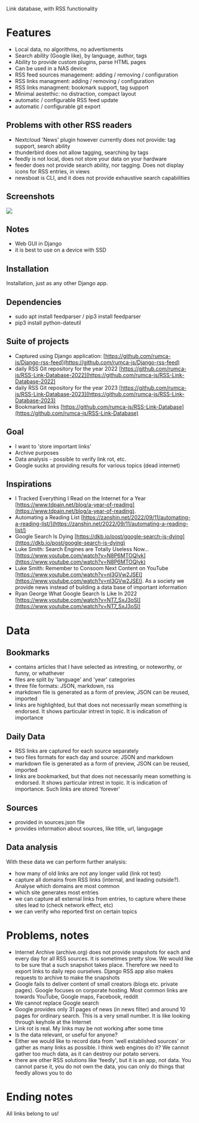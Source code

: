 Link database, with RSS functionality

# Features

 - Local data, no algorithms, no advertisments
 - Search ability (Google like), by language, author, tags
 - Ability to provide custom plugins, parse HTML pages
 - Can be used in a NAS device
 - RSS feed sources management: adding / removing / configuration
 - RSS links managment: adding / removing / configuration
 - RSS links managment: bookmark support, tag support
 - Minimal aestethic: no distraction, compact layout
 - automatic / configurable RSS feed update
 - automatic / configurable git export

## Problems with other RSS readers
 - Nextcloud 'News' plugin however currently does not provide: tag support, search ability
 - thunderbird does not allow tagging, searching by tags
 - feedly is not local, does not store your data on your hardware
 - feeder does not provide search ability, nor tagging. Does not display icons for RSS entries, in views
 - newsboat is CLI, and it does not provide exhaustive search capabilities

## Screenshots

![](https://raw.githubusercontent.com/rumca-js/Django-rss-feed/main/screenshots/2023_01_13_entries.PNG)

## Notes

 - Web GUI in Django
 - it is best to use on a device with SSD

## Installation

Installation, just as any other Django app.

## Dependencies

 - sudo apt install feedparser / pip3 install feedparser
 - pip3 install python-dateutil

## Suite of projects

 - Captured using Django application: [https://github.com/rumca-js/Django-rss-feed](https://github.com/rumca-js/Django-rss-feed)
 - daily RSS Git repository for the year 2022 [https://github.com/rumca-js/RSS-Link-Database-2022](https://github.com/rumca-js/RSS-Link-Database-2022)
 - daily RSS Git repository for the year 2023 [https://github.com/rumca-js/RSS-Link-Database-2023](https://github.com/rumca-js/RSS-Link-Database-2023)
 - Bookmarked links [https://github.com/rumca-js/RSS-Link-Database](https://github.com/rumca-js/RSS-Link-Database)

## Goal

 - I want to 'store important links'
 - Archive purposes
 - Data analysis - possible to verify link rot, etc.
 - Google sucks at providing results for various topics (dead internet)

## Inspirations

 - I Tracked Everything I Read on the Internet for a Year [https://www.tdpain.net/blog/a-year-of-reading](https://www.tdpain.net/blog/a-year-of-reading).
 - Automating a Reading List [https://zanshin.net/2022/09/11/automating-a-reading-list/](https://zanshin.net/2022/09/11/automating-a-reading-list/)
 - Google Search Is Dying [https://dkb.io/post/google-search-is-dying](https://dkb.io/post/google-search-is-dying)
 - Luke Smith: Search Engines are Totally Useless Now... [https://www.youtube.com/watch?v=N8P6MTOQlyk](https://www.youtube.com/watch?v=N8P6MTOQlyk)
 - Luke Smith: Remember to Consoom Next Content on YouTube [https://www.youtube.com/watch?v=nI3GVw2JSEI](https://www.youtube.com/watch?v=nI3GVw2JSEI). As a society we provide news instead of building a data base of important information
 - Ryan George What Google Search Is Like In 2022 [https://www.youtube.com/watch?v=NT7_SxJ3oSI](https://www.youtube.com/watch?v=NT7_SxJ3oSI)

# Data

## Bookmarks

 - contains articles that I have selected as intresting, or noteworthy, or funny, or whathever
 - files are split by 'language' and 'year' categories
 - three file formats: JSON, markdown, rss
 - markdown file is generated as a form of preview, JSON can be reused, imported
 - links are highlighted, but that does not necessarily mean something is endorsed. It shows particular intrest in topic. It is indication of importance
 
## Daily Data

 - RSS links are captured for each source separately
 - two files formats for each day and source: JSON and markdown
 - markdown file is generated as a form of preview, JSON can be reused, imported
 - links are bookmarked, but that does not necessarily mean something is endorsed. It shows particular intrest in topic. It is indication of importance. Such links are stored 'forever'

## Sources

 - provided in sources.json file
 - provides information about sources, like title, url, langugage

## Data analysis

With these data we can perform further analysis:

 - how many of old links are not any longer valid (link rot test)
 - capture all domains from RSS links (internal, and leading outside?). Analyse which domains are most common
 - which site generates most entries
 - we can capture all external links from entries, to capture where these sites lead to (check network effect, etc)
 - we can verify who reported first on certain topics

# Problems, notes

 - Internet Archive (archive.org) does not provide snapshots for each and every day for all RSS sources. It is sometimes pretty slow. We would like to be sure that a such snapshot takes place. Therefore we need to export links to daily repo ourselves. Django RSS app also makes requests to archive to make the snapshots
 - Google fails to deliver content of small creators (blogs etc. private pages). Google focuses on corporate hosting. Most common links are towards YouTube, Google maps, Facebook, reddit
 - We cannot replace Google search
 - Google provides only 31 pages of news (in news filter) and around 10 pages for ordinary search. This is a very small number. It is like looking through keyhole at the Internet
 - Link rot is real. My links may be not working after some time
 - Is the data relevant, or useful for anyone?
 - Either we would like to record data from 'well established sources' or gather as many links as possible. I think web engines do it? We cannot gather too much data, as it can destroy our potato servers.
 - there are other RSS solutions like 'feedly', but it is an app, not data. You cannot parse it, you do not own the data, you can only do things that feedly allows you to do

# Ending notes

All links belong to us!

